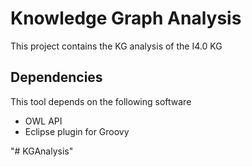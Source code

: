 # Knowledge Graph Analysis

This project contains the KG analysis of the I4.0 KG 

              

## Dependencies
This tool depends on the following software

* OWL API
* Eclipse plugin for Groovy


"# KGAnalysis" 
